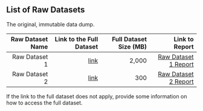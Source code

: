 ## List of Raw Datasets

The original, immutable data dump.


| Raw Dataset Name | Link to the Full Dataset   | Full Dataset Size (MB)  | Link to Report |
| ---:| ---: | ---: | ---: |
| Raw Dataset 1 | [link](link/to/full/dataset1) | 2,000 | [Raw Dataset 1 Report](link/to/report1)|
| Raw Dataset 2 | [link](link/to/full/dataset2) | 300 | [Raw Dataset 2 Report](link/to/report2)|

If the link to the full dataset does not apply, provide some information on how to access the full dataset. 
